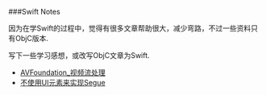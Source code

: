###Swift Notes

因为在学Swift的过程中，觉得有很多文章帮助很大，减少弯路，不过一些资料只有ObjC版本.

写下一些学习感想，或改写ObjC文章为Swift.



- [AVFoundation_视频流处理](https://github.com/KrisYu/Swift-Qi/blob/master/AVFoundation_视频流处理%20Swift/iOS学习：AVFoundation%20视频流处理%20Swift.md)
- [不使用UI元素来实现Segue](https://github.com/KrisYu/Swift-Qi/blob/master/SegueWithoutUIElements/segue_without_ui_elements.md)